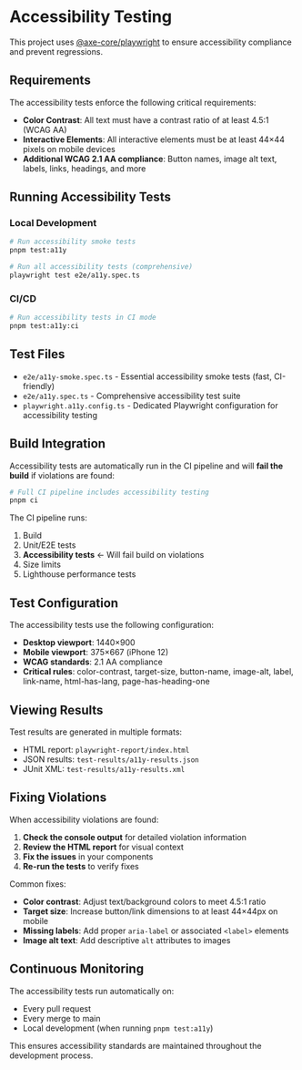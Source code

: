 # Accessibility Testing

This project uses [@axe-core/playwright](https://github.com/dequelabs/axe-core-npm/tree/develop/packages/playwright) to ensure accessibility compliance and prevent regressions.

## Requirements

The accessibility tests enforce the following critical requirements:

- **Color Contrast**: All text must have a contrast ratio of at least 4.5:1 (WCAG AA)
- **Interactive Elements**: All interactive elements must be at least 44×44 pixels on mobile devices
- **Additional WCAG 2.1 AA compliance**: Button names, image alt text, labels, links, headings, and more

## Running Accessibility Tests

### Local Development

```bash
# Run accessibility smoke tests
pnpm test:a11y

# Run all accessibility tests (comprehensive)
playwright test e2e/a11y.spec.ts
```

### CI/CD

```bash
# Run accessibility tests in CI mode
pnpm test:a11y:ci
```

## Test Files

- `e2e/a11y-smoke.spec.ts` - Essential accessibility smoke tests (fast, CI-friendly)
- `e2e/a11y.spec.ts` - Comprehensive accessibility test suite
- `playwright.a11y.config.ts` - Dedicated Playwright configuration for accessibility testing

## Build Integration

Accessibility tests are automatically run in the CI pipeline and will **fail the build** if violations are found:

```bash
# Full CI pipeline includes accessibility testing
pnpm ci
```

The CI pipeline runs:

1. Build
2. Unit/E2E tests
3. **Accessibility tests** ← Will fail build on violations
4. Size limits
5. Lighthouse performance tests

## Test Configuration

The accessibility tests use the following configuration:

- **Desktop viewport**: 1440×900
- **Mobile viewport**: 375×667 (iPhone 12)
- **WCAG standards**: 2.1 AA compliance
- **Critical rules**: color-contrast, target-size, button-name, image-alt, label, link-name, html-has-lang, page-has-heading-one

## Viewing Results

Test results are generated in multiple formats:

- HTML report: `playwright-report/index.html`
- JSON results: `test-results/a11y-results.json`
- JUnit XML: `test-results/a11y-results.xml`

## Fixing Violations

When accessibility violations are found:

1. **Check the console output** for detailed violation information
2. **Review the HTML report** for visual context
3. **Fix the issues** in your components
4. **Re-run the tests** to verify fixes

Common fixes:

- **Color contrast**: Adjust text/background colors to meet 4.5:1 ratio
- **Target size**: Increase button/link dimensions to at least 44×44px on mobile
- **Missing labels**: Add proper `aria-label` or associated `<label>` elements
- **Image alt text**: Add descriptive `alt` attributes to images

## Continuous Monitoring

The accessibility tests run automatically on:

- Every pull request
- Every merge to main
- Local development (when running `pnpm test:a11y`)

This ensures accessibility standards are maintained throughout the development process.
